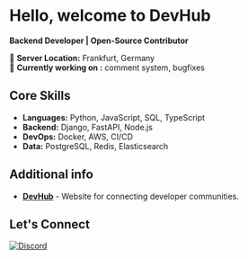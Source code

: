 # Hello, welcome to DevHub

**Backend Developer | Open-Source Contributor**

📍 **Server Location:** Frankfurt, Germany  
🌱 **Currently working on :** comment system, bugfixes

## Core Skills
- **Languages:** Python, JavaScript, SQL, TypeScript  
- **Backend:** Django, FastAPI, Node.js  
- **DevOps:** Docker, AWS, CI/CD  
- **Data:** PostgreSQL, Redis, Elasticsearch  

## Additional info
- **[DevHub](https://github.com/link)** - Website for connecting developer communities.

## Let's Connect
[![Discord](https://img.shields.io/badge/-Discord-5865F2?style=flat&logo=discord&logoColor=white)](https://discord.com/users/.laywood)
